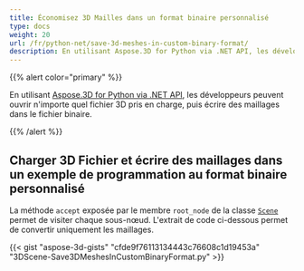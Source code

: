 ```yaml
---
title: Économisez 3D Mailles dans un format binaire personnalisé
type: docs
weight: 20
url: /fr/python-net/save-3d-meshes-in-custom-binary-format/
description: En utilisant Aspose.3D for Python via .NET API, les développeurs peuvent ouvrir n'importe quel fichier 3D pris en charge, puis écrire des maillages dans le fichier binaire personnalisé.
---
```

{{% alert color="primary" %}}

En utilisant [Aspose.3D for Python via .NET API](https://products.aspose.com/3d/python-net/), les développeurs peuvent ouvrir n'importe quel fichier 3D pris en charge, puis écrire des maillages dans le fichier binaire.

{{% /alert %}}
##  **Charger 3D Fichier et écrire des maillages dans un exemple de programmation au format binaire personnalisé**
La méthode `accept` exposée par le membre `root_node` de la classe [`Scene`](https://reference.aspose.com/3d/net/aspose.threed/scene) permet de visiter chaque sous-nœud. L'extrait de code ci-dessous permet de convertir uniquement les maillages.

{{< gist "aspose-3d-gists" "cfde9f76113134443c76608c1d19453a" "3DScene-Save3DMeshesInCustomBinaryFormat.py" >}}
